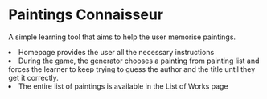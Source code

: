 # Paintings Connaisseur

A simple learning tool that aims to help the user memorise paintings.

<li>
  Homepage provides the user all the necessary instructions
</li>  
<li>
  During the game, the generator chooses a painting from painting list and forces the learner to keep trying to guess the author and the title until they get it correctly.
</li>
<li>
  The entire list of paintings is available in the List of Works page
</li>
